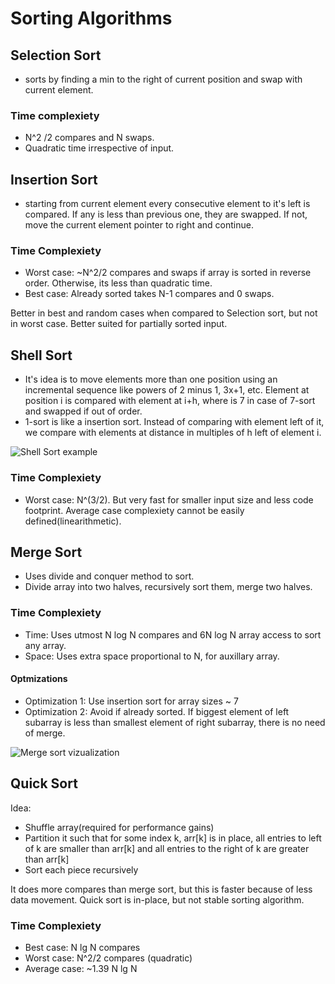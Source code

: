 # Sorting Algorithms

## Selection Sort 

- sorts by finding a min to the right of current position and swap with current element.

### Time complexiety

* N^2 /2 compares and N swaps.
* Quadratic time irrespective of input.

## Insertion Sort 
- starting from current element every consecutive element to it's left is compared. If any is less than previous one, they are swapped. If not, move the current element pointer to right and continue.

### Time Complexiety
* Worst case: ~N^2/2 compares and swaps if array is sorted in reverse order. Otherwise, its less than quadratic time.
* Best case: Already sorted takes N-1 compares and 0 swaps. 

Better in best and random cases when compared to Selection sort, but not in worst case. Better suited for partially sorted input.

## Shell Sort

- It's idea is to move elements more than one position using an incremental sequence like powers of 2 minus 1, 3x+1, etc. Element at position i is compared with element at i+h, where is 7 in case of 7-sort and swapped if out of order. 
- 1-sort is like a insertion sort. Instead of comparing with element left of it, we compare with elements at distance in multiples of h left of element i.

![Shell Sort example](https://github.com/apoorvam/algorithms/blob/master/assets/shell_sort_example.png?raw=true)

### Time Complexiety
* Worst case: N^(3/2). But very fast for smaller input size and less code footprint. Average case complexiety cannot be easily defined(linearithmetic).

## Merge Sort
* Uses divide and conquer method to sort.
* Divide array into two halves, recursively sort them, merge two halves.

### Time Complexiety
* Time: Uses utmost N log N compares and 6N log N array access to sort any array.
* Space: Uses extra space proportional to N, for auxillary array.

#### Optmizations
* Optimization 1: Use insertion sort for array sizes ~ 7
* Optimization 2: Avoid if already sorted. If biggest element of left subarray is less than smallest element of right subarray,
there is no need of merge.

![Merge sort vizualization](https://github.com/apoorvam/algorithms/blob/master/assets/mergesort_viz.jpeg?raw=true)

## Quick Sort
Idea: 
- Shuffle array(required for performance gains)
- Partition it such that for some index k, arr[k] is in place, all entries to left of k are smaller than arr[k] and
all entries to the right of k are greater than arr[k]
- Sort each piece recursively

It does more compares than merge sort, but this is faster because of less data movement.
Quick sort is in-place, but not stable sorting algorithm.

### Time Complexiety

* Best case: N lg N compares
* Worst case: N^2/2 compares (quadratic)
* Average case: ~1.39 N lg N
